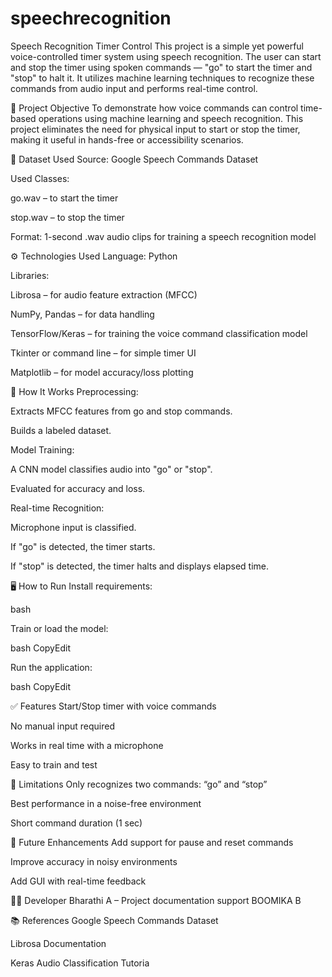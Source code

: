 # speechrecognition
 Speech Recognition Timer Control
This project is a simple yet powerful voice-controlled timer system using speech recognition. The user can start and stop the timer using spoken commands — "go" to start the timer and "stop" to halt it. It utilizes machine learning techniques to recognize these commands from audio input and performs real-time control.

🎯 Project Objective
To demonstrate how voice commands can control time-based operations using machine learning and speech recognition. This project eliminates the need for physical input to start or stop the timer, making it useful in hands-free or accessibility scenarios.

📂 Dataset Used
Source: Google Speech Commands Dataset

Used Classes:

go.wav – to start the timer

stop.wav – to stop the timer

Format: 1-second .wav audio clips for training a speech recognition model

⚙️ Technologies Used
Language: Python

Libraries:

Librosa – for audio feature extraction (MFCC)

NumPy, Pandas – for data handling

TensorFlow/Keras – for training the voice command classification model

Tkinter or command line – for simple timer UI

Matplotlib – for model accuracy/loss plotting

🔧 How It Works
Preprocessing:

Extracts MFCC features from go and stop commands.

Builds a labeled dataset.

Model Training:

A CNN model classifies audio into "go" or "stop".

Evaluated for accuracy and loss.

Real-time Recognition:

Microphone input is classified.

If "go" is detected, the timer starts.

If "stop" is detected, the timer halts and displays elapsed time.

🖥️ How to Run
Install requirements:

bash

Train or load the model:

bash
CopyEdit

Run the application:

bash
CopyEdit

✅ Features
Start/Stop timer with voice commands

No manual input required

Works in real time with a microphone

Easy to train and test

🚧 Limitations
Only recognizes two commands: “go” and “stop”

Best performance in a noise-free environment

Short command duration (1 sec)

🚀 Future Enhancements
Add support for pause and reset commands

Improve accuracy in noisy environments

Add GUI with real-time feedback

👩‍💻 Developer
Bharathi A – Project documentation support
BOOMIKA B


📚 References
Google Speech Commands Dataset

Librosa Documentation

Keras Audio Classification Tutoria
